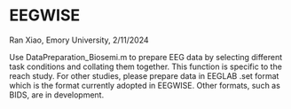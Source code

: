 # EEGWISE
Ran Xiao, Emory University, 2/11/2024

Use DataPreparation_Biosemi.m to prepare EEG data by selecting different task conditions and collating them together.
This function is specific to the reach study. For other studies, please prepare data in EEGLAB .set format which is the format currently adopted in EEGWISE.
Other formats, such as BIDS, are in development.


